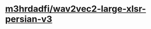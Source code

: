 # [m3hrdadfi/wav2vec2-large-xlsr-persian-v3](https://huggingface.co/m3hrdadfi/wav2vec2-large-xlsr-persian-v3)